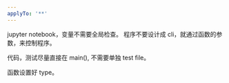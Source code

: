 ```yaml
---
applyTo: '**'
---
```


jupyter notebook，变量不需要全局检查。
程序不要设计成 cli，就通过函数的参数，来控制程序。

代码，测试尽量直接在 main(), 不需要单独 test file。

函数设置好 type。